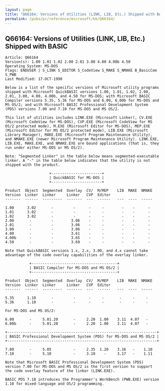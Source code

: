```yaml
---
layout: page
title: "Q66164: Versions of Utilities (LINK, LIB, Etc.) Shipped with BASIC"
permalink: /pubs/pc/reference/microsoft/kb/Q66164/
---
```


## Q66164: Versions of Utilities (LINK, LIB, Etc.) Shipped with BASIC

	Article: Q66164
	Version(s): 1.00 1.01 1.02 2.00 2.01 3.00 4.00 4.00b 4.50
	Operating System: MS-DOS
	Flags: ENDUSER | S_LINK S_EDITOR S_CodeView S_MAKE S_NMAKE B_BasicCom S_PWB
	Last Modified: 17-OCT-1990
	
	Below is a list of the specific versions of Microsoft utility programs
	shipped with Microsoft QuickBASIC versions 1.00, 1.01, 1.02, 2.00,
	2.01, 3.00, 4.00, 4.00b, and 4.50 for MS-DOS; with Microsoft BASIC
	Compiler versions 5.35, 5.36 for MS-DOS and 6.00, 6.00b for MS-DOS and
	MS OS/2; and with Microsoft BASIC Professional Development System
	(PDS) versions 7.00 and 7.10 for MS-DOS and MS OS/2.
	
	This list of utilities includes LINK.EXE (Microsoft Linker), CV.EXE
	(Microsoft CodeView for MS-DOS), CVP.EXE (Microsoft CodeView for MS
	OS/2 protected mode), M.EXE (Microsoft Editor for MS-DOS), MEP.EXE
	(Microsoft Editor for MS OS/2 protected mode), LIB.EXE (Microsoft
	Library Manager), MAKE.EXE (Microsoft Program Maintenance Utility),
	and NMAKE.EXE (newer Microsoft Program Maintenance Utility). LINK.EXE,
	LIB.EXE, MAKE.EXE, and NMAKE.EXE are bound applications (that is, they
	run under either MS-DOS or MS OS/2).
	
	Note: "Segmented Linker" in the table below means segmented-executable
	linker. A "-" in the table below indicates that the utility is not
	shipped with the product.
	
	                    +-----------------------+
	                    | QuickBASIC for MS-DOS |
	                    +-----------------------+
	
	Product  Object  Segmented  Overlay  CV/  M/MEP    LIB  MAKE  NMAKE
	Version  Linker  Linker     Linker   CVP  Editor
	-------  ------  ---------  -------  ---  ------   ---  ----  -----
	
	1.00      3.02       -         -      -     -        -    -      -
	1.01      3.02       -         -      -     -        -    -      -
	1.02      3.02       -         -      -     -        -    -      -
	2.00       -         -        3.06    -     -        -    -      -
	2.01       -         -        3.06    -     -        -    -      -
	3.00       -         -        3.06    -     -        -    -      -
	4.00       -         -        3.61    -     -        -    -      -
	4.00b      -         -        3.65    -     -        -    -      -
	4.50       -         -        3.69    -     -        -    -      -
	
	Note that QuickBASIC versions 1.x, 2.x, 3.00, and 4.x cannot take
	advantage of the code overlay capabilities of the overlay linker.
	
	           +---------------------------------------+
	           | BASIC Compiler for MS-DOS and MS OS/2 |
	           +---------------------------------------+
	
	Product  Object  Segmented  Overlay  CV/  M/MEP    LIB  MAKE  NMAKE
	Version  Linker  Linker     Linker   CVP  Editor
	-------  ------  ---------  -------  ---  ------   ---  ----  -----
	
	5.35      1.10       -         -      -     -       -     -     -
	5.36      1.10       -         -      -     -       -     -     -
	
	For MS-DOS and MS OS/2:
	
	6.00       -     5.01.20       -     2.20  1.00    3.11  4.07   -
	6.00b      -     5.01.20       -     2.20  1.00    3.11  4.07   -
	
	+--------------------------------------------------------------------+
	| BASIC Professional Development System (PDS) for MS-DOS and MS OS/2 |
	+--------------------------------------------------------------------+
	
	7.00       -     5.05          -     2.35  1.20    3.16   -    1.10
	7.10       -     5.10          -     3.10    -     3.17   -    1.11
	
	Note that Microsoft BASIC Professional Development System (PDS)
	version 7.00 for MS-DOS and MS OS/2 is the first version to support
	the code overlay feature of the linker (LINK.EXE).
	
	BASIC PDS 7.10 introduces the Programmer's WorkBench (PWB.EXE) version
	1.10 for mixed-language and OS/2 programming.
